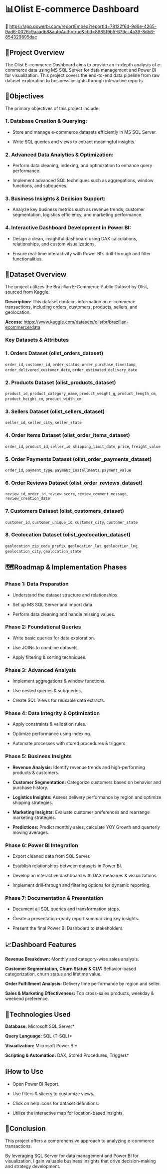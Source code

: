 # 📊Olist E-commerce Dashboard

🔗 https://app.powerbi.com/reportEmbed?reportId=78122f6d-9d6e-4265-9ad6-0026c9aaadb8&autoAuth=true&ctid=8985f9b5-679c-4a39-8db6-854329895dac

## 💠Project Overview

The Olist E-commerce Dashboard aims to provide an in-depth analysis of e-commerce data using MS SQL Server for data management and Power BI for visualization. 
This project covers the end-to-end data pipeline from raw dataset exploration to business insights through interactive reports.

## 🎯Objectives

The primary objectives of this project include:

### 1. Database Creation & Querying:

* Store and manage e-commerce datasets efficiently in MS SQL Server.

* Write SQL queries and views to extract meaningful insights.

### 2. Advanced Data Analytics & Optimization:

* Perform data cleaning, indexing, and optimization to enhance query performance.

* Implement advanced SQL techniques such as aggregations, window functions, and subqueries.

### 3. Business Insights & Decision Support:

* Analyze key business metrics such as revenue trends, customer segmentation, logistics efficiency, and marketing performance.

### 4. Interactive Dashboard Development in Power BI:

* Design a clean, insightful dashboard using DAX calculations, relationships, and custom visualizations.

* Ensure real-time interactivity with Power BI’s drill-through and filter functionalities.

## 📑Dataset Overview

The project utilizes the Brazilian E-Commerce Public Dataset by Olist, sourced from Kaggle.

**Description:** This dataset contains information on e-commerce transactions, including orders, customers, products, sellers, and geolocation.

**Access:** https://www.kaggle.com/datasets/olistbr/brazilian-ecommerce/data

### Key Datasets & Attributes

### 1. Orders Dataset (olist_orders_dataset)

`order_id`, `customer_id`, `order_status`, `order_purchase_timestamp`, `order_delivered_customer_date`, `order_estimated_delivery_date`

### 2. Products Dataset (olist_products_dataset)

`product_id`, `product_category_name`, `product_weight_g`, `product_length_cm`, `product_height_cm`, `product_width_cm`

### 3. Sellers Dataset (olist_sellers_dataset)

`seller_id`, `seller_city`, `seller_state`

### 4. Order Items Dataset (olist_order_items_dataset)

`order_id`, `product_id`, `seller_id`, `shipping_limit_date`, `price`, `freight_value`

### 5. Order Payments Dataset (olist_order_payments_dataset)

`order_id`, `payment_type`, `payment_installments`, `payment_value`

### 6. Order Reviews Dataset (olist_order_reviews_dataset)

`review_id`, `order_id`, `review_score`, `review_comment_message`, `review_creation_date`

### 7. Customers Dataset (olist_customers_dataset)

`customer_id`, `customer_unique_id`, `customer_city`, `customer_state`

### 8. Geolocation Dataset (olist_geolocation_dataset)

`geolocation_zip_code_prefix`, `geolocation_lat`, `geolocation_lng`, `geolocation_city`, `geolocation_state`

## 🗺️Roadmap & Implementation Phases

### Phase 1: Data Preparation

* Understand the dataset structure and relationships.

* Set up MS SQL Server and import data.

* Perform data cleaning and handle missing values.

### Phase 2: Foundational Queries

* Write basic queries for data exploration.

* Use JOINs to combine datasets.

* Apply filtering & sorting techniques.

### Phase 3: Advanced Analysis

* Implement aggregations & window functions.

* Use nested queries & subqueries.

* Create SQL Views for reusable data extracts.

### Phase 4: Data Integrity & Optimization

* Apply constraints & validation rules.

* Optimize performance using indexing.

* Automate processes with stored procedures & triggers.

### Phase 5: Business Insights

* **Revenue Analysis:** Identify revenue trends and high-performing products & customers.

* **Customer Segmentation:** Categorize customers based on behavior and purchase history.

* **Logistics Insights:** Assess delivery performance by region and optimize shipping strategies.

* **Marketing Insights:** Evaluate customer preferences and rearrange marketing strategies.

* **Predictions:** Predict monthly sales, calculate YOY Growth and quarterly moving averages.

### Phase 6: Power BI Integration

* Export cleaned data from SQL Server.

* Establish relationships between datasets in Power BI.

* Develop an interactive dashboard with DAX measures & visualizations.

* Implement drill-through and filtering options for dynamic reporting.

### Phase 7: Documentation & Presentation

* Document all SQL queries and transformation steps.

* Create a presentation-ready report summarizing key insights.

* Present the final Power BI Dashboard to stakeholders.

## 📈Dashboard Features

**Revenue Breakdown:** Monthly and category-wise sales analysis.

**Customer Segmentation, Churn Status & CLV:** Behavior-based categorization, churn status and lifetime value.

**Order Fulfillment Analysis:** Delivery time performance by region and seller.

**Sales & Marketing Effectiveness:** Top cross-sales products, weekday & weekend preference.

## 🔧Technologies Used

**Database:** Microsoft SQL Server*

**Query Language:** SQL (T-SQL)*

**Visualization:** Microsoft Power BI*

**Scripting & Automation:** DAX, Stored Procedures, Triggers*

## ℹ️How to Use

* Open Power BI Report.

* Use filters & slicers to customize views.

* Click on help icons for dataset definitions.

* Utilize the interactive map for location-based insights.

## 💠Conclusion

This project offers a comprehensive approach to analyzing e-commerce transactions. 

By leveraging SQL Server for data management and Power BI for visualization, I gain valuable business insights that drive decision-making and strategy development.
